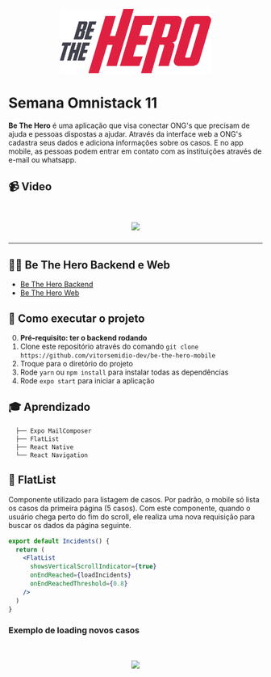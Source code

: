 <p align="center">
  <img src="./.github/logo.svg" width="300px"/>
</p>

# Semana Omnistack 11

**Be The Hero** é uma aplicação que visa conectar ONG's que precisam de ajuda e pessoas dispostas a ajudar. Através da interface web a ONG's cadastra seus dados e adiciona informações sobre os casos. E no app mobile, as pessoas podem entrar em contato com as instituições através de e-mail ou whatsapp.

## 📹 Video

<h1 align="center">
  <img src=".github/be-the-hero-01.gif" width="400px" />
</h1>

---

## ✋🏻 Be The Hero Backend e Web 

* [Be The Hero Backend](https://github.com/vitorsemidio-dev/be-the-hero-backend) 
* [Be The Hero Web](https://github.com/vitorsemidio-dev/be-the-hero-web) 

## 🚀 Como executar o projeto

0. **Pré-requisito: ter o backend rodando**
1. Clone este repositório através do comando `git clone https://github.com/vitorsemidio-dev/be-the-hero-mobile`
2. Troque para o diretório do projeto
3. Rode `yarn` ou `npm install` para instalar todas as dependências
4. Rode `expo start` para iniciar a aplicação


## 🎓 Aprendizado

```
  ├── Expo MailComposer
  ├── FlatList
  ├── React Native
  └── React Navigation
```


## 📜 FlatList

Componente utilizado para listagem de casos. Por padrão, o mobile só lista os casos da primeira página (5 casos). Com este componente, quando o usuário chega perto do fim do scroll, ele realiza uma nova requisição para buscar os dados da página seguinte.

```jsx
export default Incidents() {
  return (
    <FlatList
      showsVerticalScrollIndicator={true}
      onEndReached={loadIncidents}
      onEndReachedThreshold={0.8}
    />
  )
}
```
### Exemplo de loading novos casos



<h1 align="center">
  <img src=".github/be-the-hero-02.gif" width="400px" />
</h1>